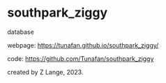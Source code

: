 # southpark_ziggy
database

webpage:
https://tunafan.github.io/southpark_ziggy/

code:
https://github.com/Tunafan/southpark_ziggy

created by Z Lange, 2023.
